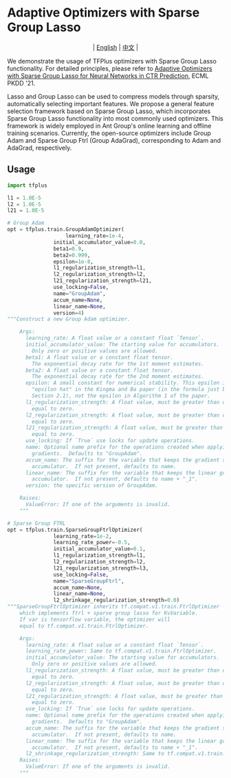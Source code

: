 # Adaptive Optimizers with Sparse Group Lasso
<div id="top" align="center">

   | [English](./optimizer_api.md) | [中文](./optimizer_api_ZH.md) |

</div>

We demonstrate the usage of TFPlus optimizers with Sparse Group Lasso functionality. For detailed principles, please refer to [Adaptive Optimizers with Sparse Group Lasso for Neural Networks in CTR Prediction](https://arxiv.org/abs/2107.14432), ECML PKDD '21.

Lasso and Group Lasso can be used to compress models through sparsity, automatically selecting important features. We propose a general feature selection framework based on Sparse Group Lasso, which incorporates Sparse Group Lasso functionality into most commonly used optimizers. This framework is widely employed in Ant Group's online learning and offline training scenarios. Currently, the open-source optimizers include Group Adam and Sparse Group Ftrl (Group AdaGrad), corresponding to Adam and AdaGrad, respectively.

## Usage
```python
import tfplus

l1 = 1.0E-5
l2 = 1.0E-5
l21 = 1.0E-5

# Group Adam
opt = tfplus.train.GroupAdamOptimizer(
    		       learning_rate=1e-4,
               initial_accumulator_value=0.0,
               beta1=0.9,
               beta2=0.999,
               epsilon=1e-8,
               l1_regularization_strength=l1,
               l2_regularization_strength=l2,
               l21_regularization_strength=l21,
               use_locking=False,
               name="GroupAdam",
               accum_name=None,
               linear_name=None,
               version=4)
"""Construct a new Group Adam optimizer.

    Args:
      learning_rate: A float value or a constant float `Tensor`.
      initial_accumulator_value: The starting value for accumulators.
        Only zero or positive values are allowed.
      beta1: A float value or a constant float tensor.
        The exponential decay rate for the 1st moment estimates.
      beta2: A float value or a constant float tensor.
        The exponential decay rate for the 2nd moment estimates.
      epsilon: A small constant for numerical stability. This epsilon is
        "epsilon hat" in the Kingma and Ba paper (in the formula just before
        Section 2.1), not the epsilon in Algorithm 1 of the paper.
      l1_regularization_strength: A float value, must be greater than or
        equal to zero.
      l2_regularization_strength: A float value, must be greater than or
        equal to zero.
      l21_regularization_strength: A float value, must be greater than or
        equal to zero.
      use_locking: If `True` use locks for update operations.
      name: Optional name prefix for the operations created when applying
        gradients.  Defaults to "GroupAdam".
      accum_name: The suffix for the variable that keeps the gradient squared
        accumulator.  If not present, defaults to name.
      linear_name: The suffix for the variable that keeps the linear gradient
        accumulator.  If not present, defaults to name + "_1".
      version: the specific version of GroupAdam.

    Raises:
      ValueError: If one of the arguments is invalid.
    """

# Sparse Group FTRL
opt = tfplus.train.SparseGroupFtrlOptimizer(
               learning_rate=1e-2,
               learning_rate_power=-0.5,
               initial_accumulator_value=0.1,
               l1_regularization_strength=l1,
               l2_regularization_strength=l2,
               l21_regularization_strength=l3,
               use_locking=False,
               name="SparseGroupFtrl",
               accum_name=None,
               linear_name=None,
               l2_shrinkage_regularization_strength=0.0)
"""SparseGroupFtrlOptimizer inherits tf.compat.v1.train.FtrlOptimizer
    which implements ftrl + sparse group lasso for KvVariable.
    If var is tensorflow variable, the optimizer will
    equal to tf.compat.v1.train.FtrlOptimizer.

    Args:
      learning_rate: A float value or a constant float `Tensor`.
      learning_rate_power: Same to tf.compat.v1.train.FtrlOptimizer.
      initial_accumulator_value: The starting value for accumulators.
        Only zero or positive values are allowed.
      l1_regularization_strength: A float value, must be greater than or
        equal to zero.
      l2_regularization_strength: A float value, must be greater than or
        equal to zero.
      l21_regularization_strength: A float value, must be greater than or
        equal to zero.
      use_locking: If `True` use locks for update operations.
      name: Optional name prefix for the operations created when applying
        gradients.  Defaults to "GroupAdam".
      accum_name: The suffix for the variable that keeps the gradient squared
        accumulator.  If not present, defaults to name.
      linear_name: The suffix for the variable that keeps the linear gradient
        accumulator.  If not present, defaults to name + "_1".
      l2_shrinkage_regularization_strength: Same to tf.compat.v1.train.FtrlOptimizer.
    Raises:
      ValueError: If one of the arguments is invalid.
    """
```